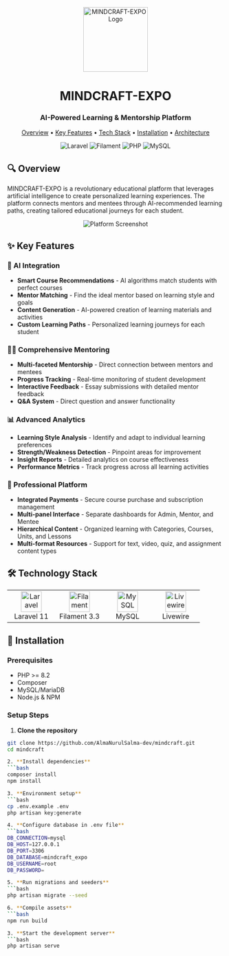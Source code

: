 <div align="center">
  <img src="https://via.placeholder.com/150x150.png?text=MINDCRAFT" alt="MINDCRAFT-EXPO Logo" width="150" height="150">

  # MINDCRAFT-EXPO

  ### AI-Powered Learning & Mentorship Platform

  <p align="center">
    <a href="#overview">Overview</a> •
    <a href="#key-features">Key Features</a> •
    <a href="#technology-stack">Tech Stack</a> •
    <a href="#installation">Installation</a> •
    <a href="#architecture">Architecture</a>
  </p>

  ![Laravel](https://img.shields.io/badge/Laravel-11.0-FF2D20?style=flat-square&logo=laravel)
  ![Filament](https://img.shields.io/badge/Filament-3.3-4F46E5?style=flat-square)
  ![PHP](https://img.shields.io/badge/PHP-8.2-777BB4?style=flat-square&logo=php)
  ![MySQL](https://img.shields.io/badge/MySQL-latest-4479A1?style=flat-square&logo=mysql)
</div>

## 🔍 Overview

MINDCRAFT-EXPO is a revolutionary educational platform that leverages artificial intelligence to create personalized learning experiences. The platform connects mentors and mentees through AI-recommended learning paths, creating tailored educational journeys for each student.

<div align="center">
  <img src="https://via.placeholder.com/800x400.png?text=MINDCRAFT-EXPO+Dashboard" alt="Platform Screenshot">
</div>

## ✨ Key Features

### 🤖 AI Integration
- **Smart Course Recommendations** - AI algorithms match students with perfect courses
- **Mentor Matching** - Find the ideal mentor based on learning style and goals
- **Content Generation** - AI-powered creation of learning materials and activities
- **Custom Learning Paths** - Personalized learning journeys for each student

### 👨‍🏫 Comprehensive Mentoring
- **Multi-faceted Mentorship** - Direct connection between mentors and mentees
- **Progress Tracking** - Real-time monitoring of student development
- **Interactive Feedback** - Essay submissions with detailed mentor feedback
- **Q&A System** - Direct question and answer functionality

### 📊 Advanced Analytics
- **Learning Style Analysis** - Identify and adapt to individual learning preferences
- **Strength/Weakness Detection** - Pinpoint areas for improvement
- **Insight Reports** - Detailed analytics on course effectiveness
- **Performance Metrics** - Track progress across all learning activities

### 💼 Professional Platform
- **Integrated Payments** - Secure course purchase and subscription management
- **Multi-panel Interface** - Separate dashboards for Admin, Mentor, and Mentee
- **Hierarchical Content** - Organized learning with Categories, Courses, Units, and Lessons
- **Multi-format Resources** - Support for text, video, quiz, and assignment content types

## 🛠️ Technology Stack

<table>
  <tr>
    <td align="center" width="96">
      <img src="https://cdn.worldvectorlogo.com/logos/laravel-2.svg" width="48" height="48" alt="Laravel" />
      <br>Laravel 11
    </td>
    <td align="center" width="96">
      <img src="https://avatars.githubusercontent.com/u/71972937" width="48" height="48" alt="Filament" />
      <br>Filament 3.3
    </td>
    <td align="center" width="96">
      <img src="https://cdn.worldvectorlogo.com/logos/mysql-6.svg" width="48" height="48" alt="MySQL" />
      <br>MySQL
    </td>
    <td align="center" width="96">
      <img src="https://livewire-framework.com/img/twitter.png" width="48" height="48" alt="Livewire" />
      <br>Livewire
    </td>
  </tr>
</table>

## 🚀 Installation

### Prerequisites
- PHP >= 8.2
- Composer
- MySQL/MariaDB
- Node.js & NPM

### Setup Steps

1. **Clone the repository**
```bash
git clone https://github.com/AlmaNurulSalma-dev/mindcraft.git
cd mindcraft

2. **Install dependencies**
```bash
composer install
npm install

3. **Environment setup**
```bash
cp .env.example .env
php artisan key:generate

4. **Configure database in .env file**
```bash
DB_CONNECTION=mysql
DB_HOST=127.0.0.1
DB_PORT=3306
DB_DATABASE=mindcraft_expo
DB_USERNAME=root
DB_PASSWORD=

5. **Run migrations and seeders**
```bash
php artisan migrate --seed

6. **Compile assets**
```bash
npm run build

3. **Start the development server**
```bash
php artisan serve
